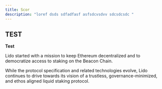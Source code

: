```yaml
---
title: Scor
description: "loref dsds sdfadfasf asfsdcvsdvv sdcsdcsdc "
---
```

## TEST

**Test**

 Lido started with a mission to keep Ethereum decentralized and to democratize access to staking on the Beacon Chain.

While the protocol specification and related technologies evolve, Lido continues to drive towards its vision of a trustless, governance-minimized, and ethos aligned liquid staking protocol.
